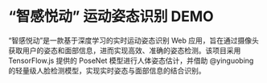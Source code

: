 # “智感悦动” 运动姿态识别 DEMO 
“智感悦动”是一款基于深度学习的实时运动姿态识别 Web 应用，旨在通过摄像头获取用户的姿态和面部信息，进而实现高效、准确的姿态检测。该项目采用 TensorFlow.js 提供的 PoseNet 模型进行人体姿态估计，并借助 @yinguobing 的轻量级人脸检测模型，实现实时姿态与面部信息的结合识别。
